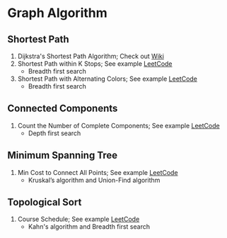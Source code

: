 # Graph Algorithm

## Shortest Path
1. Dijkstra's Shortest Path Algorithm; Check out [Wiki](https://en.wikipedia.org/wiki/Dijkstra%27s_algorithm)
2. Shortest Path within K Stops; See example [LeetCode](https://leetcode.com/problems/cheapest-flights-within-k-stops/)
   * Breadth first search
4. Shortest Path with Alternating Colors; See example [LeetCode](https://leetcode.com/problems/shortest-path-with-alternating-colors/)
   * Breadth first search

## Connected Components
1. Count the Number of Complete Components; See example [LeetCode](https://leetcode.com/problems/count-the-number-of-complete-components/)
   * Depth first search

## Minimum Spanning Tree
1. Min Cost to Connect All Points; See example [LeetCode](https://leetcode.com/problems/min-cost-to-connect-all-points/description/)
   * Kruskal’s algorithm and Union-Find algorithm

## Topological Sort
1. Course Schedule; See example [LeetCode](https://leetcode.com/problems/course-schedule/description/)
   * Kahn's algorithm and Breadth first search
   

